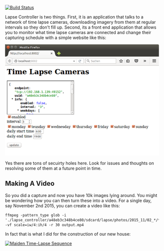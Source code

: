 [![Build Status](https://travis-ci.org/kevinkreiser/lapse_controller.svg?branch=master)](https://travis-ci.org/kevinkreiser/lapse_controller)

Lapse Controller is two things. First, it is an application that talks to a network of time lapse cameras, downloading imagery from them at regular intervals so they don't fill up. Second, its a front end application that allows you to monitor what time lapse cameras are connected and change their capturing schedule with a simple website like this:

![Front End Interface](docs/controller.png)

Yes there are tons of secuirty holes here. Look for issues and thoughts on resolving some of them at a future point in time.

Making A Video
--------------

So you did a capture and now you have 10k images lying around. You might be wondering how you can then turn these into a video. For a single day, say November 2nd 2015, you can create a video like this:

    ffmpeg -pattern_type glob -i './lapse_controller/a48eb3c348b4ce80/sdcard/lapse/photos/2015_11/02_*/*.JPG' -vf scale=iw/4:ih/4 -r 30 output.mp4
    
In fact that is what I did for the construction of our new house:

[![Maiden Time-Lapse Sequence](http://img.youtube.com/vi/FFsigydSH3s/0.jpg)](http://www.youtube.com/watch?v=FFsigydSH3s)

